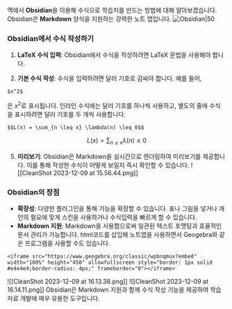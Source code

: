 맥에서 **Obsidian**을 이용해 수식으로 학습지를 만드는 방법에 대해 알아보겠습니다. Obsidian은 **Markdown** 양식을 지원하는 강력한 노트 앱입니다.
![Obsidian|50](https://upload.wikimedia.org/wikipedia/commons/thumb/1/10/2023_Obsidian_logo.svg/1200px-2023_Obsidian_logo.svg.png)

### Obsidian에서 수식 작성하기

1. **LaTeX 수식 입력**: Obsidian에서 수식을 작성하려면 LaTeX 문법을 사용해야 합니다.

2. **기본 수식 작성**: 수식을 입력하려면 달러 기호로 감싸야 합니다. 예를 들어,
```
$x^2$
```
은 $x^2$로 표시됩니다. 인라인 수식에는 달러 기호를 하나씩 사용하고, 별도의 줄에 수식을 표시하려면 달러 기호를 두 개씩 사용합니다.
```
$$L(x) = \sum_{n \leq x} \lambda(n) \leq 0$$
```
$$L(x) = \sum_{n \leq x} \lambda(n) \leq 0$$

5. **미리보기**: Obsidian은 Markdown을 실시간으로 렌더링하여 미리보기를 제공합니다. 이를 통해 작성한 수식이 어떻게 보일지 즉시 확인할 수 있습니다.
 ![[CleanShot 2023-12-09 at 15.56.44.png]]
### Obsidian의 장점
- **확장성**: 다양한 플러그인을 통해 기능을 확장할 수 있습니다. 표나 그림을 넣거나 개인의 필요에 맞게 스킨을 사용하거나 수식입력을 빠르게 할 수 있습니다.
- **Markdown 지원**: Markdown을 사용함으로써 일관된 텍스트 포맷팅과 효율적인 문서 관리가 가능합니다. html코드를 삽입해 노트앱을 사용하면서 Geogebra와 같은 프로그램을 사용할 수도 있습니다.
```
<iframe src="https://www.geogebra.org/classic/wpbnqmux?embed" width="100%" height="450" allowfullscreen style="border: 1px solid #e4e4e4;border-radius: 4px;" frameborder="0"></iframe>
```
![[CleanShot 2023-12-09 at 16.13.38.png]]
![[CleanShot 2023-12-09 at 16.14.11.png]]
Obsidian은 Markdown 지원과 함께 수식 작성 기능을 제공하여 학습 자료 개발에 매우 유용한 도구입니다. 

